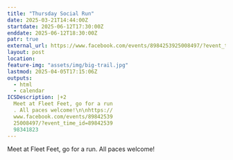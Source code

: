 ```yaml
---
title: "Thursday Social Run"
date: 2025-03-21T14:44:00Z
startdate: 2025-06-12T17:30:00Z
enddate: 2025-06-12T18:30:00Z
patr: true
external_url: https://www.facebook.com/events/8984253925008497/?event_time_id=8984253998341823
layout: post
location: 
feature-img: "assets/img/big-trail.jpg"
lastmod: 2025-04-05T17:15:06Z
outputs:
  - html
  - calendar
ICSDescription: |+2
  Meet at Fleet Feet, go for a run  . All paces welcome!\n\nhttps://  www.facebook.com/events/89842539  25008497/?event_time_id=89842539  98341823
---
```


Meet at Fleet Feet, go for a run. All paces welcome!<br>
  <br>
  
